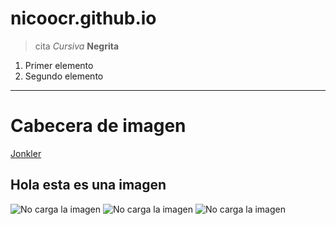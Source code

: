 # nicoocr.github.io

> cita
*Cursiva*
**Negrita**
1. Primer elemento
2. Segundo elemento

---
# Cabecera de imagen
[Jonkler](https://www.reddit.com/r/BatmanArkham/comments/12uhcoy/why_does_the_jonkler_is_he_stupid/)

## Hola esta es una imagen
![No carga la imagen](https://pbs.twimg.com/media/GBfkssTXsAE1Mvd?format=jpg&name=small)
![No carga la imagen](https://preview.redd.it/why-is-the-jonkler-high-quality-is-he-hd-v0-ifqiavio38mc1.jpeg?width=1024&format=pjpg&auto=webp&s=f23b333cce617d152e930cc80b48deb646353ec8)
![No carga la imagen](https://github.com/user-attachments/assets/1d97bdfe-3a90-4fc2-8f45-8a2ab9f07892)
